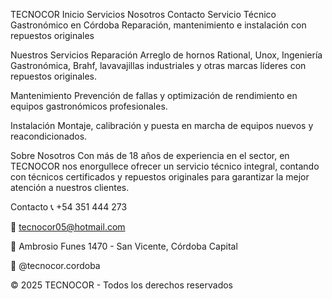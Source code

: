 TECNOCOR
Inicio
Servicios
Nosotros
Contacto
Servicio Técnico Gastronómico en Córdoba
Reparación, mantenimiento e instalación con repuestos originales

Nuestros Servicios
Reparación
Arreglo de hornos Rational, Unox, Ingeniería Gastronómica, Brahf, lavavajillas industriales y otras marcas líderes con repuestos originales.

Mantenimiento
Prevención de fallas y optimización de rendimiento en equipos gastronómicos profesionales.

Instalación
Montaje, calibración y puesta en marcha de equipos nuevos y reacondicionados.

Sobre Nosotros
Con más de 18 años de experiencia en el sector, en TECNOCOR nos enorgullece ofrecer un servicio técnico integral, contando con técnicos certificados y repuestos originales para garantizar la mejor atención a nuestros clientes.

Contacto
📞 +54 351 444 273

📧 tecnocor05@hotmail.com

📍 Ambrosio Funes 1470 - San Vicente, Córdoba Capital

📸 @tecnocor.cordoba


© 2025 TECNOCOR - Todos los derechos reservados

